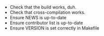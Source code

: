  * Check that the build works, duh.
 * Check that cross-compilation works.
 * Ensure NEWS is up-to-date
 * Ensure contributor list is up-to-date
 * Ensure VERSION is set correctly in Makefile

